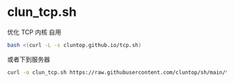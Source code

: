 # clun_tcp.sh

优化 TCP 内核 自用

```bash
bash <(curl -L -s cluntop.github.io/tcp.sh)
```

或者下到服务器

```bash
curl -o clun_tcp.sh https://raw.githubusercontent.com/cluntop/sh/main/tcp.sh && chmod +x clun_tcp.sh && ./clun_tcp.sh
```
